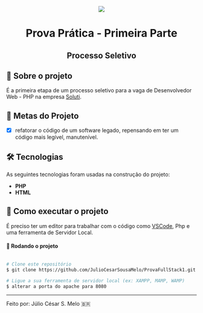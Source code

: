 
<p align="center">
  <img src="https://user-images.githubusercontent.com/48533900/131188351-f98a7acb-cc94-47eb-a9fc-4d10c50bdbf2.png" />
</p>

<h1 align="center" font-weight:bold>
  Prova Prática - Primeira Parte
</h1>
<h2 align="center">
  Processo Seletivo 
</h2>

## :pencil: Sobre o projeto
É a primeira etapa de um processo seletivo para a vaga de Desenvolvedor Web - PHP na empresa [Soluti](https://www.soluti.com.br).
	 
## 🎯 Metas do Projeto
- [X] refatorar o código de um software legado, repensando em ter um código
mais legível, manutenível.

## 🛠 Tecnologias

As seguintes tecnologias foram usadas na construção do projeto:

- **PHP**
- **HTML**

## 🚀 Como executar o projeto

É preciso ter um editor para trabalhar com o código como [VSCode](https://code.visualstudio.com/), Php e uma ferramenta de Servidor Local.

#### 🧭 Rodando o projeto

```bash

# Clone este repositório
$ git clone https://github.com/JulioCesarSousaMelo/ProvaFullStack1.git

# Ligue a sua ferramenta de servidor local (ex: XAMPP, MAMP, WAMP)
$ alterar a porta do apache para 8080

```

---

Feito por: Júlio César S. Melo 🇧🇷

